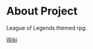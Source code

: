 # About Project
League of Legends themed rpg.

[Wiki](https://github.com/Nosajool/League-Of-Valor/wiki)